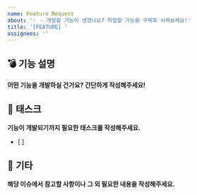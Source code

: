 ```yaml
---
name: Feature Request
about: '✨ - 개발할 기능이 생겼나요? 작업할 기능을 구체화 시켜보세요!'
title: '[FEATURE] '
assignees: ''
---
```


## 💣 기능 설명
**어떤 기능을 개발하실 건가요? 간단하게 작성해주세요!**

## 🔨 태스크
**기능이 개발되기까지 필요한 태스크를 작성해주세요.**
- [ ]

## 🎸 기타
**해당 이슈에서 참고할 사항이나 그 외 필요한 내용을 작성해주세요.**
